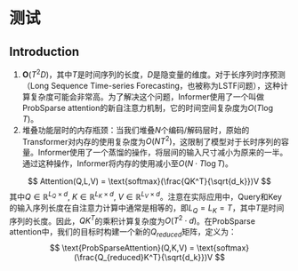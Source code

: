 <head>
    <script src="https://cdn.mathjax.org/mathjax/latest/MathJax.js?config=TeX-AMS-MML_HTMLorMML" type="text/javascript"></script>
    <script type="text/x-mathjax-config">
        MathJax.Hub.Config({
            tex2jax: {
            skipTags: ['script', 'noscript', 'style', 'textarea', 'pre'],
            inlineMath: [['$','$']]
            }
        });
    </script>
</head>

# 测试

## Introduction

1.  $\boldsymbol{O}(T^2D)$，其中$T$是时间序列的长度，$D$是隐变量的维度。对于长序列时序预测（Long Sequence Time-series Forecasting，也被称为LSTF问题），这种计算复杂度可能会非常高。为了解决这个问题，Informer使用了一个叫做ProbSparse attention的新自注意力机制，它的时间空间复杂度为$O(T \log T)$。
2. 堆叠功能层时的内存瓶颈：当我们堆叠$N$个编码/解码层时，原始的Transformer对内存的使用复杂度为$O(NT^2)$，这限制了模型对于长时序列的容量。Informer使用了一个蒸馏的操作，将层间的输入尺寸减小为原来的一半。通过这种操作，Informer将内存的使用减小至$O(N \cdot T \log T)$。

$$
Attention(Q,L,V) = \text{softmax}(\frac{QK^T}{\sqrt{d_k}})V
$$
其中$Q \in \mathbb{R}^{L_Q \times d}$, $K \in \mathbb{R}^{L_K \times d}$, $V \in \mathbb{R}^{L_V \times d}$。注意在实际应用中，Query和Key的输入序列长度在自注意力计算中通常是相等的，即$L_Q = L_K = T$，其中$T$是时间序列的长度。因此，$QK^T$的乘积计算复杂度为$O(T^2 \cdot d)$。在ProbSparse attention中，我们的目标时构建一个新的$Q_{reduced}$矩阵，定义为：
$$
\text{ProbSparseAttention}(Q,K,V) = \text{softmax}(\frac{Q_{reduced}K^T}{\sqrt{d_k}})V
$$